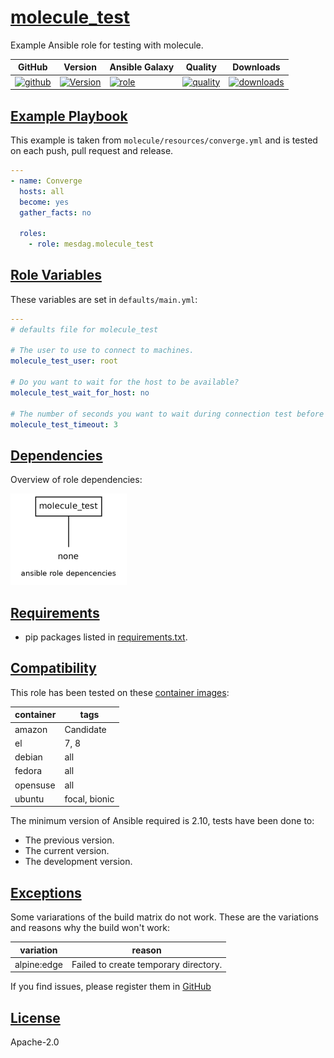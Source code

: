 # [molecule_test](#molecule_test)

Example Ansible role for testing with molecule.

|GitHub|Version|Ansible Galaxy|Quality|Downloads|
|------|-------|--------------|-------|---------|
|[![github](https://github.com/ucomesdag/ansible-role-molecule_test/workflows/Ansible%20Molecule/badge.svg)](https://github.com/ucomesdag/ansible-role-molecule_test/actions)|[![Version](https://img.shields.io/github/release/ucomesdag/ansible-role-molecule_test.svg)](https://github.com/ucomesdag/ansible-role-molecule_test/releases/)|[![role](https://img.shields.io/ansible/role/57283)](https://galaxy.ansible.com/ucomesdag/molecule_test)|[![quality](https://img.shields.io/ansible/quality/57283)](https://galaxy.ansible.com/ucomesdag/molecule_test)|[![downloads](https://img.shields.io/ansible/role/d/57283)](https://galaxy.ansible.com/ucomesdag/molecule_test)|

## [Example Playbook](#example-playbook)

This example is taken from `molecule/resources/converge.yml` and is tested on each push, pull request and release.
```yaml
---
- name: Converge
  hosts: all
  become: yes
  gather_facts: no

  roles:
    - role: mesdag.molecule_test
```

## [Role Variables](#role-variables)

These variables are set in `defaults/main.yml`:
```yaml
---
# defaults file for molecule_test

# The user to use to connect to machines.
molecule_test_user: root

# Do you want to wait for the host to be available?
molecule_test_wait_for_host: no

# The number of seconds you want to wait during connection test before failing.
molecule_test_timeout: 3
```

## [Dependencies](#dependencies)

Overview of role dependencies:

![dependencies](https://raw.githubusercontent.com/ucomesdag/ansible-role-molecule_test/png/requirements.png "Dependencies")

## [Requirements](#role-requirements)

- pip packages listed in [requirements.txt](https://github.com/ucomesdag/ansible-role-molecule_test/blob/master/requirements.txt).

## [Compatibility](#compatibility)

This role has been tested on these [container images](https://quay.io/user/ucomesdag):

|container|tags         |
|---------|-------------|
|amazon   |Candidate    |
|el       |7, 8         |
|debian   |all          |
|fedora   |all          |
|opensuse |all          |
|ubuntu   |focal, bionic|

The minimum version of Ansible required is 2.10, tests have been done to:

- The previous version.
- The current version.
- The development version.

## [Exceptions](#exceptions)

Some variarations of the build matrix do not work. These are the variations and reasons why the build won't work:

| variation   | reason                                |
|-------------|---------------------------------------|
| alpine:edge | Failed to create temporary directory. |


If you find issues, please register them in [GitHub](https://github.com/ucomesdag/ansible-role-molecule_test/issues)

## [License](#license)

Apache-2.0
